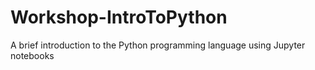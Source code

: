 # Workshop-IntroToPython
A brief introduction to the Python programming language using Jupyter notebooks
